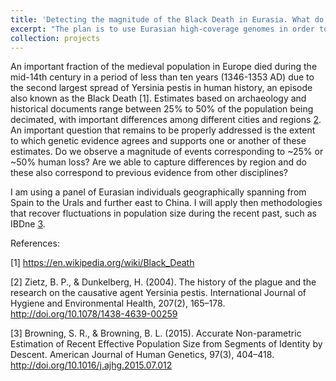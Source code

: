 ```yaml
---
title: 'Detecting the magnitude of the Black Death in Eurasia. What do the genomes tell?'
excerpt: "The plan is to use Eurasian high-coverage genomes in order to detect the footprint of the 13th-14th centuries Black death in Europe"
collection: projects
---
```


An important fraction of the medieval population in Europe died during the mid-14th century in a period of less than ten years (1346-1353 AD) due to the second largest spread of Yersinia pestis in human history, an episode also known as the Black Death [1]. Estimates based on archaeology and historical documents range between 25% to 50% of the population being decimated, with important differences among different cities and regions [2](https://www.sciencedirect.com/science/article/pii/S1438463904702771). An important question that remains to be properly addressed is the extent to which genetic evidence agrees and supports one or another of these estimates. Do we observe a magnitude of events corresponding to ~25% or ~50% human loss? Are we able to capture differences by region and do these also correspond to previous evidence from other disciplines?

I am using a panel of Eurasian individuals geographically spanning from Spain to the Urals and further east to China. I will apply then methodologies that recover fluctuations in population size during the recent past, such as IBDne [3](https://www.cell.com/ajhg/fulltext/S0002-9297(15)00288-8).


References:

[1] https://en.wikipedia.org/wiki/Black_Death

[2] Zietz, B. P., & Dunkelberg, H. (2004). The history of the plague and the research on the causative agent Yersinia pestis. International Journal of Hygiene and Environmental Health, 207(2), 165–178. http://doi.org/10.1078/1438-4639-00259

[3] Browning, S. R., & Browning, B. L. (2015). Accurate Non-parametric Estimation of Recent Effective Population Size from Segments of Identity by Descent. American Journal of Human Genetics, 97(3), 404–418. http://doi.org/10.1016/j.ajhg.2015.07.012
